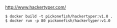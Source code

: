 http://www.hackertyper.com/



```
$ docker build -t pickonefish/hackertyper:v1.0 .
$ docker run -p 80 pickonefish/hackertyper:v1.0
```
